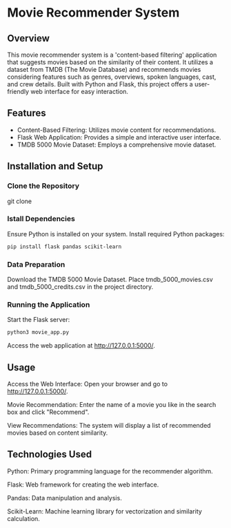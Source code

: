 
# Movie Recommender System

## Overview 
This movie recommender system is a 'content-based filtering' application that suggests movies based on the similarity of their content. It utilizes a dataset from TMDB (The Movie Database) and recommends movies considering features such as genres, overviews, spoken languages, cast, and crew details. Built with Python and Flask, this project offers a user-friendly web interface for easy interaction.

## Features
- Content-Based Filtering: Utilizes movie content for recommendations.
- Flask Web Application: Provides a simple and interactive user interface.
- TMDB 5000 Movie Dataset: Employs a comprehensive movie dataset.

## Installation and Setup

### Clone the Repository
git clone 

### Istall Dependencies
Ensure Python is installed on your system.
Install required Python packages:

```bash
pip install flask pandas scikit-learn
```

### Data Preparation
Download the TMDB 5000 Movie Dataset.
Place tmdb_5000_movies.csv and tmdb_5000_credits.csv in the project directory.
### Running the Application
Start the Flask server:
```bash
python3 movie_app.py
```
Access the web application at http://127.0.0.1:5000/.

## Usage

Access the Web Interface:
Open your browser and go to http://127.0.0.1:5000/.

Movie Recommendation:
Enter the name of a movie you like in the search box and click "Recommend".

View Recommendations:
The system will display a list of recommended movies based on content similarity.

## Technologies Used

Python: Primary programming language for the recommender algorithm.

Flask: Web framework for creating the web interface.

Pandas: Data manipulation and analysis.

Scikit-Learn: Machine learning library for vectorization and similarity calculation.

